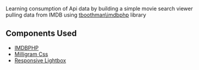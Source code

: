 Learning consumption of Api data by building a simple movie search viewer pulling data from IMDB using [tboothman\imdbphp](https://github.com/tboothman/imdbphp) library

## Components Used
* [IMDBPHP](https://github.com/tboothman/imdbphp)
* [Milligram Css](https://milligram.github.io/)
* [Responsive Lightbox](https://github.com/duncanmcdougall/Responsive-Lightbox)